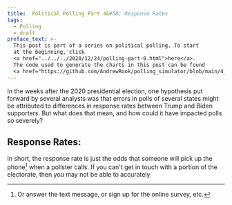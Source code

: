 ```yaml
---
title:  Political Polling Part 4&#58; Response Rates
tags:
  - Polling
  - draft
preface_text: >-
  This post is part of a series on political polling. To start 
  at the beginning, click 
  <a href="../../../2020/12/24/polling-part-0.html">here</a>.
  The code used to generate the charts in this post can be found
  <a href="https://github.com/AndrewRook/polling_simulator/blob/main/4_response_rate.ipynb">here</a>.
---
```


In the weeks after the 2020 presidential election, one hypothesis
put forward by several analysts was that errors in polls of several states
might be attributed to differences in response rates between Trump and Biden supporters.
But what does that mean, and how could it have impacted polls so severely?

<!--more-->

## Response Rates:
In short, the response rate is just the odds that someone will pick up the
phone[^phone] when a pollster calls. If you can't get in touch with a
portion of the electorate, then you may not be able to accurately


[^phone]:
    Or answer the text message, or sign up for the online survey, etc.